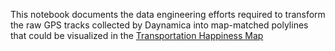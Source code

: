 This notebook documents the data engineering efforts required to transform the raw GPS tracks collected by Daynamica into map-matched polylines that could be visualized in the [Transportation Happiness Map](https://maps.umn.edu/transportation-happiness/)

